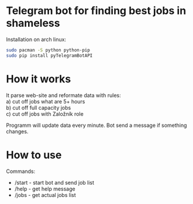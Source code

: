 # Telegram bot for finding best jobs in shameless

Installation on arch linux:
```bash
sudo pacman -S python python-pip
sudo pip install pyTelegramBotAPI
```

# How it works
It parse web-site and reformate data with rules: \
a) cut off jobs what are 5+ hours \
b) cut off full capacity jobs \
c) cut off jobs with Založník role 

Programm will update data every minute. Bot send a message if something changes.

# How to use
Commands:
* /start - start bot and send job list 
* /help - get help message 
* /jobs - get actual jobs list
